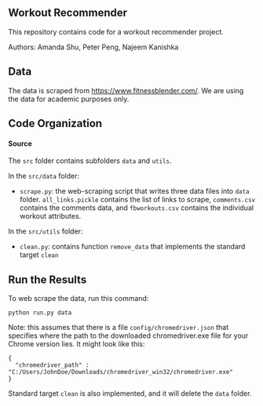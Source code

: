 ## Workout Recommender

This repository contains code for a workout recommender project.

Authors: Amanda Shu, Peter Peng, Najeem Kanishka

## Data
The data is scraped from https://www.fitnessblender.com/. We are using the data for academic purposes only.

## Code Organization

#### Source
The `src` folder contains subfolders `data` and `utils`. 

In the `src/data` folder:
- `scrape.py`: the web-scraping script that writes three data files into `data` folder. `all_links.pickle` contains the list of links to scrape, `comments.csv` contains the comments data, and `fbworkouts.csv` contains the individual workout attributes.

In the `src/utils` folder:
- `clean.py`: contains function `remove_data` that implements the standard target `clean`

## Run the Results
To web scrape the data, run this command:
```console
python run.py data
```

Note: this assumes that there is a file `config/chromedriver.json` that specifies where the path to the downloaded chromedriver.exe file for your Chrome version lies. It might look like this:
```console
{
  "chromedriver_path" : "C:/Users/JohnDoe/Downloads/chromedriver_win32/chromedriver.exe"
}
```

Standard target `clean` is also implemented, and it will delete the `data` folder.
